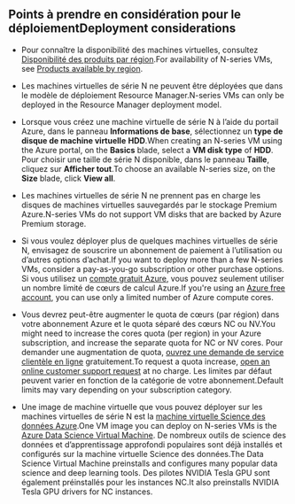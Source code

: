 ## <a name="deployment-considerations"></a><span data-ttu-id="354c6-101">Points à prendre en considération pour le déploiement</span><span class="sxs-lookup"><span data-stu-id="354c6-101">Deployment considerations</span></span>

* <span data-ttu-id="354c6-102">Pour connaître la disponibilité des machines virtuelles, consultez [Disponibilité des produits par région](https://azure.microsoft.com/en-us/regions/services/).</span><span class="sxs-lookup"><span data-stu-id="354c6-102">For availability of N-series VMs, see [Products available by region](https://azure.microsoft.com/en-us/regions/services/).</span></span>

* <span data-ttu-id="354c6-103">Les machines virtuelles de série N ne peuvent être déployées que dans le modèle de déploiement Resource Manager.</span><span class="sxs-lookup"><span data-stu-id="354c6-103">N-series VMs can only be deployed in the Resource Manager deployment model.</span></span>

* <span data-ttu-id="354c6-104">Lorsque vous créez une machine virtuelle de série N à l’aide du portail Azure, dans le panneau **Informations de base**, sélectionnez un **type de disque de machine virtuelle** **HDD**.</span><span class="sxs-lookup"><span data-stu-id="354c6-104">When creating an N-series VM using the Azure portal, on the **Basics** blade, select a **VM disk type** of **HDD**.</span></span> <span data-ttu-id="354c6-105">Pour choisir une taille de série N disponible, dans le panneau **Taille**, cliquez sur **Afficher tout**.</span><span class="sxs-lookup"><span data-stu-id="354c6-105">To choose an available N-series size, on the **Size** blade, click **View all**.</span></span>

* <span data-ttu-id="354c6-106">Les machines virtuelles de série N ne prennent pas en charge les disques de machines virtuelles sauvegardés par le stockage Premium Azure.</span><span class="sxs-lookup"><span data-stu-id="354c6-106">N-series VMs do not support VM disks that are backed by Azure Premium storage.</span></span>

* <span data-ttu-id="354c6-107">Si vous voulez déployer plus de quelques machines virtuelles de série N, envisagez de souscrire un abonnement de paiement à l’utilisation ou d’autres options d’achat.</span><span class="sxs-lookup"><span data-stu-id="354c6-107">If you want to deploy more than a few N-series VMs, consider a pay-as-you-go subscription or other purchase options.</span></span> <span data-ttu-id="354c6-108">Si vous utilisez un [compte gratuit Azure](https://azure.microsoft.com/free/), vous pouvez seulement utiliser un nombre limité de cœurs de calcul Azure.</span><span class="sxs-lookup"><span data-stu-id="354c6-108">If you're using an [Azure free account](https://azure.microsoft.com/free/), you can use only a limited number of Azure compute cores.</span></span>

* <span data-ttu-id="354c6-109">Vous devrez peut-être augmenter le quota de cœurs (par région) dans votre abonnement Azure et le quota séparé des cœurs NC ou NV.</span><span class="sxs-lookup"><span data-stu-id="354c6-109">You might need to increase the cores quota (per region) in your Azure subscription, and increase the separate quota for NC or NV cores.</span></span> <span data-ttu-id="354c6-110">Pour demander une augmentation de quota, [ouvrez une demande de service clientèle en ligne](../articles/azure-supportability/how-to-create-azure-support-request.md) gratuitement.</span><span class="sxs-lookup"><span data-stu-id="354c6-110">To request a quota increase, [open an online customer support request](../articles/azure-supportability/how-to-create-azure-support-request.md) at no charge.</span></span> <span data-ttu-id="354c6-111">Les limites par défaut peuvent varier en fonction de la catégorie de votre abonnement.</span><span class="sxs-lookup"><span data-stu-id="354c6-111">Default limits may vary depending on your subscription category.</span></span>

* <span data-ttu-id="354c6-112">Une image de machine virtuelle que vous pouvez déployer sur les machines virtuelles de série N est la [machine virtuelle Science des données Azure](../articles/machine-learning/machine-learning-data-science-virtual-machine-overview.md).</span><span class="sxs-lookup"><span data-stu-id="354c6-112">One VM image you can deploy on N-series VMs is the [Azure Data Science Virtual Machine](../articles/machine-learning/machine-learning-data-science-virtual-machine-overview.md).</span></span> <span data-ttu-id="354c6-113">De nombreux outils de science des données et d’apprentissage approfondi populaires sont déjà installés et configurés sur la machine virtuelle Science des données.</span><span class="sxs-lookup"><span data-stu-id="354c6-113">The Data Science Virtual Machine preinstalls and configures many popular data science and deep learning tools.</span></span> <span data-ttu-id="354c6-114">Des pilotes NVIDIA Tesla GPU sont également préinstallés pour les instances NC.</span><span class="sxs-lookup"><span data-stu-id="354c6-114">It also preinstalls NVIDIA Tesla GPU drivers for NC instances.</span></span>





